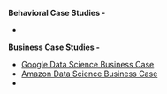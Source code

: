 **Behavioral Case Studies -**
  - []()

**Business Case Studies -**
  - [Google Data Science Business Case ](https://www.youtube.com/watch?v=o1kdg0QPyfQ)
  - [Amazon Data Science Business Case](shorturl.at/abyNT)
  - 
